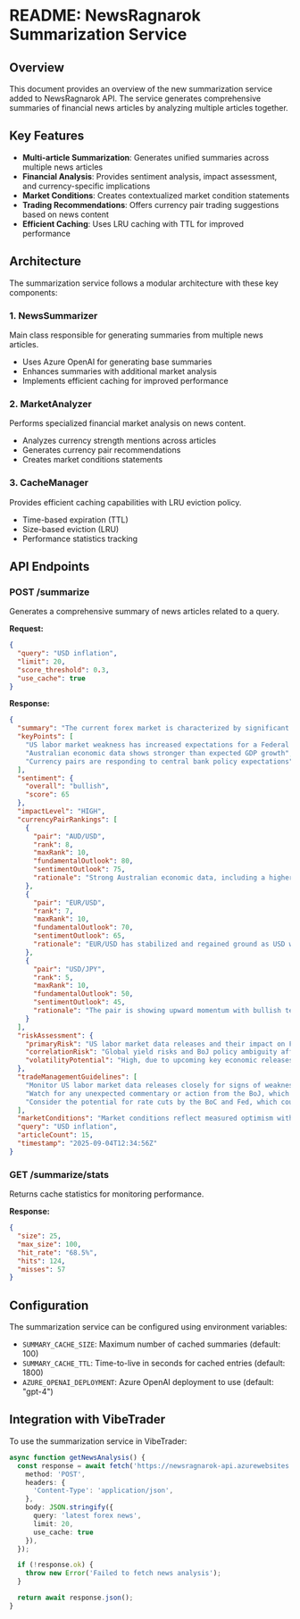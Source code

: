 # README: NewsRagnarok Summarization Service

## Overview
This document provides an overview of the new summarization service added to NewsRagnarok API. The service generates comprehensive summaries of financial news articles by analyzing multiple articles together.

## Key Features

- **Multi-article Summarization**: Generates unified summaries across multiple news articles
- **Financial Analysis**: Provides sentiment analysis, impact assessment, and currency-specific implications
- **Market Conditions**: Creates contextualized market condition statements
- **Trading Recommendations**: Offers currency pair trading suggestions based on news content
- **Efficient Caching**: Uses LRU caching with TTL for improved performance

## Architecture

The summarization service follows a modular architecture with these key components:

### 1. NewsSummarizer
Main class responsible for generating summaries from multiple news articles.

- Uses Azure OpenAI for generating base summaries
- Enhances summaries with additional market analysis
- Implements efficient caching for improved performance

### 2. MarketAnalyzer
Performs specialized financial market analysis on news content.

- Analyzes currency strength mentions across articles
- Generates currency pair recommendations
- Creates market conditions statements

### 3. CacheManager
Provides efficient caching capabilities with LRU eviction policy.

- Time-based expiration (TTL)
- Size-based eviction (LRU)
- Performance statistics tracking

## API Endpoints

### POST /summarize
Generates a comprehensive summary of news articles related to a query.

**Request:**
```json
{
  "query": "USD inflation",
  "limit": 20,
  "score_threshold": 0.3,
  "use_cache": true
}
```

**Response:**
```json
{
  "summary": "The current forex market is characterized by significant movements driven by labor market data, central bank policies, and geopolitical factors. Our top-line recommendation is to monitor USD/JPY for potential further Yen depreciation and consider bullish positions in AUD/USD and EUR/USD due to supportive economic data.",
  "keyPoints": [
    "US labor market weakness has increased expectations for a Federal Reserve rate cut",
    "Australian economic data shows stronger than expected GDP growth",
    "Currency pairs are responding to central bank policy expectations"
  ],
  "sentiment": { 
    "overall": "bullish", 
    "score": 65 
  },
  "impactLevel": "HIGH",
  "currencyPairRankings": [
    {
      "pair": "AUD/USD",
      "rank": 8,
      "maxRank": 10,
      "fundamentalOutlook": 80,
      "sentimentOutlook": 75,
      "rationale": "Strong Australian economic data, including a higher-than-expected trade surplus and GDP growth, has eased expectations for a Reserve Bank of Australia rate cut."
    },
    {
      "pair": "EUR/USD",
      "rank": 7,
      "maxRank": 10,
      "fundamentalOutlook": 70,
      "sentimentOutlook": 65,
      "rationale": "EUR/USD has stabilized and regained ground as USD weakness persists amid expectations of a dovish Fed response to soft labor data."
    },
    {
      "pair": "USD/JPY",
      "rank": 5,
      "maxRank": 10,
      "fundamentalOutlook": 50,
      "sentimentOutlook": 45,
      "rationale": "The pair is showing upward momentum with bullish technical signals, but momentum remains capped ahead of key US labor data."
    }
  ],
  "riskAssessment": {
    "primaryRisk": "US labor market data releases and their impact on Fed policy expectations.",
    "correlationRisk": "Global yield risks and BoJ policy ambiguity affecting the Yen.",
    "volatilityPotential": "High, due to upcoming key economic releases and central bank decisions."
  },
  "tradeManagementGuidelines": [
    "Monitor US labor market data releases closely for signs of weakness, which could reinforce USD downside.",
    "Watch for any unexpected commentary or action from the BoJ, which could impact Yen direction.",
    "Consider the potential for rate cuts by the BoC and Fed, which could further weaken CAD."
  ],
  "marketConditions": "Market conditions reflect measured optimism with selective opportunities amid elevated volatility.",
  "query": "USD inflation",
  "articleCount": 15,
  "timestamp": "2025-09-04T12:34:56Z"
}
```

### GET /summarize/stats
Returns cache statistics for monitoring performance.

**Response:**
```json
{
  "size": 25,
  "max_size": 100,
  "hit_rate": "68.5%",
  "hits": 124,
  "misses": 57
}
```

## Configuration

The summarization service can be configured using environment variables:

- `SUMMARY_CACHE_SIZE`: Maximum number of cached summaries (default: 100)
- `SUMMARY_CACHE_TTL`: Time-to-live in seconds for cached entries (default: 1800)
- `AZURE_OPENAI_DEPLOYMENT`: Azure OpenAI deployment to use (default: "gpt-4")

## Integration with VibeTrader

To use the summarization service in VibeTrader:

```typescript
async function getNewsAnalysis() {
  const response = await fetch('https://newsragnarok-api.azurewebsites.net/summarize', {
    method: 'POST',
    headers: {
      'Content-Type': 'application/json',
    },
    body: JSON.stringify({
      query: 'latest forex news',
      limit: 20,
      use_cache: true
    }),
  });

  if (!response.ok) {
    throw new Error('Failed to fetch news analysis');
  }

  return await response.json();
}
```